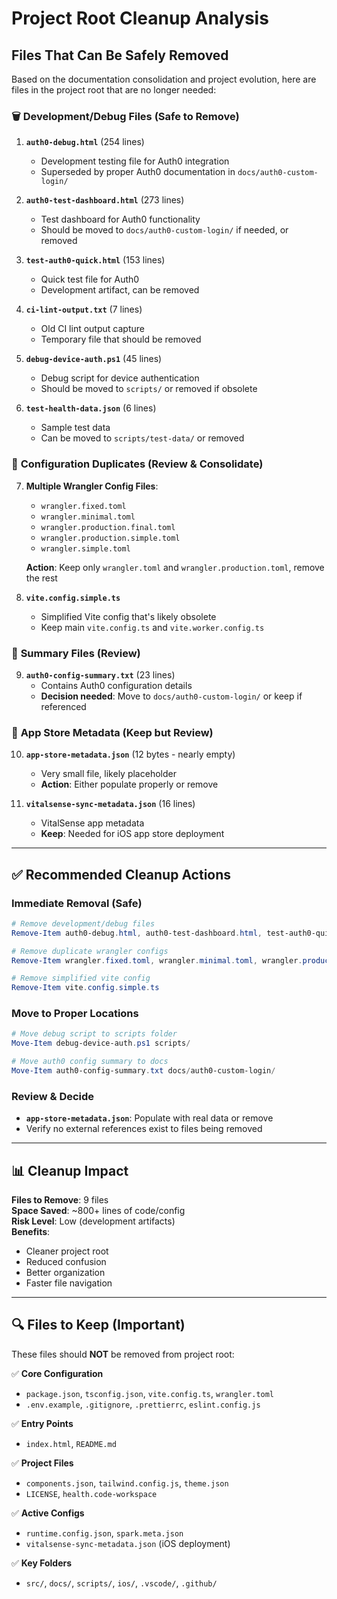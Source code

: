 # Project Root Cleanup Analysis

## Files That Can Be Safely Removed

Based on the documentation consolidation and project evolution, here are files in the project root that are no longer needed:

### 🗑️ **Development/Debug Files (Safe to Remove)**

1. **`auth0-debug.html`** (254 lines)
   - Development testing file for Auth0 integration
   - Superseded by proper Auth0 documentation in `docs/auth0-custom-login/`

2. **`auth0-test-dashboard.html`** (273 lines)
   - Test dashboard for Auth0 functionality
   - Should be moved to `docs/auth0-custom-login/` if needed, or removed

3. **`test-auth0-quick.html`** (153 lines)
   - Quick test file for Auth0
   - Development artifact, can be removed

4. **`ci-lint-output.txt`** (7 lines)
   - Old CI lint output capture
   - Temporary file that should be removed

5. **`debug-device-auth.ps1`** (45 lines)
   - Debug script for device authentication
   - Should be moved to `scripts/` or removed if obsolete

6. **`test-health-data.json`** (6 lines)
   - Sample test data
   - Can be moved to `scripts/test-data/` or removed

### 🔧 **Configuration Duplicates (Review & Consolidate)**

7. **Multiple Wrangler Config Files**:
   - `wrangler.fixed.toml`
   - `wrangler.minimal.toml`
   - `wrangler.production.final.toml`
   - `wrangler.production.simple.toml`
   - `wrangler.simple.toml`

   **Action**: Keep only `wrangler.toml` and `wrangler.production.toml`, remove the rest

8. **`vite.config.simple.ts`**
   - Simplified Vite config that's likely obsolete
   - Keep main `vite.config.ts` and `vite.worker.config.ts`

### 📄 **Summary Files (Review)**

9. **`auth0-config-summary.txt`** (23 lines)
   - Contains Auth0 configuration details
   - **Decision needed**: Move to `docs/auth0-custom-login/` or keep if referenced

### 📱 **App Store Metadata (Keep but Review)**

10. **`app-store-metadata.json`** (12 bytes - nearly empty)
    - Very small file, likely placeholder
    - **Action**: Either populate properly or remove

11. **`vitalsense-sync-metadata.json`** (16 lines)
    - VitalSense app metadata
    - **Keep**: Needed for iOS app store deployment

---

## ✅ **Recommended Cleanup Actions**

### Immediate Removal (Safe)

```powershell
# Remove development/debug files
Remove-Item auth0-debug.html, auth0-test-dashboard.html, test-auth0-quick.html, ci-lint-output.txt, test-health-data.json

# Remove duplicate wrangler configs
Remove-Item wrangler.fixed.toml, wrangler.minimal.toml, wrangler.production.final.toml, wrangler.production.simple.toml, wrangler.simple.toml

# Remove simplified vite config
Remove-Item vite.config.simple.ts
```

### Move to Proper Locations

```powershell
# Move debug script to scripts folder
Move-Item debug-device-auth.ps1 scripts/

# Move auth0 config summary to docs
Move-Item auth0-config-summary.txt docs/auth0-custom-login/
```

### Review & Decide

- **`app-store-metadata.json`**: Populate with real data or remove
- Verify no external references exist to files being removed

---

## 📊 **Cleanup Impact**

**Files to Remove**: 9 files  
**Space Saved**: ~800+ lines of code/config  
**Risk Level**: Low (development artifacts)  
**Benefits**:

- Cleaner project root
- Reduced confusion
- Better organization
- Faster file navigation

---

## 🔍 **Files to Keep (Important)**

These files should **NOT** be removed from project root:

✅ **Core Configuration**

- `package.json`, `tsconfig.json`, `vite.config.ts`, `wrangler.toml`
- `.env.example`, `.gitignore`, `.prettierrc`, `eslint.config.js`

✅ **Entry Points**

- `index.html`, `README.md`

✅ **Project Files**

- `components.json`, `tailwind.config.js`, `theme.json`
- `LICENSE`, `health.code-workspace`

✅ **Active Configs**

- `runtime.config.json`, `spark.meta.json`
- `vitalsense-sync-metadata.json` (iOS deployment)

✅ **Key Folders**

- `src/`, `docs/`, `scripts/`, `ios/`, `.vscode/`, `.github/`
